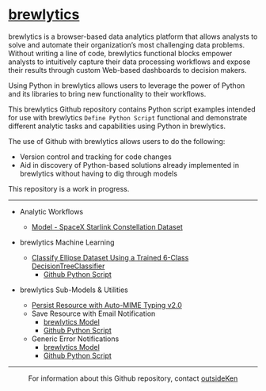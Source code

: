# [brewlytics](https://brewlytics.com)

brewlytics is a browser-based data analytics platform that allows analysts to solve and automate their organization’s most challenging data problems. Without writing a line of code, brewlytics functional blocks empower analysts to intuitively capture their data processing workflows and expose their results through custom Web-based dashboards to decision makers. 

Using Python in brewlytics allows users to leverage the power of Python and its libraries to bring new functionality to their workflows.

This brewlytics Github repository contains Python script examples intended for use with brewlytics `Define Python Script` functional and demonstrate different analytic tasks and capabilities using Python in brewlytics. 

The use of Github with brewlytics allows users to do the following:

* Version control and tracking for code changes
* Aid in discovery of Python-based solutions already implemented in brewlytics without having to dig through models

This repository is a work in progress.

<hr>

* Analytic Workflows
    * [Model - SpaceX Starlink Constellation Dataset](https://demo.brewlytics.com/app/#/build/64ab057a-2477-4309-b6fe-bfae7403c185)
    
* brewlytics Machine Learning
    * [Classify Ellipse Dataset Using a Trained 6-Class DecisionTreeClassifier](https://demo.brewlytics.com/app/#/build/cb916f8a-b83a-44b4-cbbc-499a3a3b6a27)
        * [Github Python Script](https://github.com/outsideken/brewlytics/blob/main/ml/Classify_Ellipse_Dataset)

* brewlytics Sub-Models & Utilities
    * [Persist Resource with Auto-MIME Typing v2.0](https://github.com/outsideken/brewlytics/blob/main/submodels/Auto_MIME%20Type.md)
    * Save Resource with Email Notification
        * [brewlytics Model](https://demo.brewlytics.com/app/#/build/858214aa-0574-48e1-be8a-666efe8445b5)
        * [Github Python Script](https://github.com/outsideken/brewlytics/blob/main/submodels/SaveResource_w_EmailNotification)
    * Generic Error Notifications
        * [brewlytics Model](https://demo.brewlytics.com/app/#/build/7b766f30-9c6a-422f-857a-3232532d82e9)
        * [Github Python Script](https://github.com/outsideken/brewlytics/blob/main/submodels/Generic%20Error%20Notification)

<hr>

<p><center>For information about this Github repository, contact <a href="mailto:outsideken@gmail.com?subject=brewlyticsGithubRepostory">outsideKen</a></center></p>




